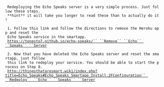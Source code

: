 ` Redeploying the Echo Speaks server is a very simple process. Just follow these steps.`\
` **hint** it will take you longer to read these than to actually do it!`

` 1. Follow this link and follow the directions to remove the Heroku app and reset the`\
` Echo Speaks service in the smartapp.`\
` `[``` https://tonesto7.github.io/echo-speaks/`` ``Remove`` ``Echo`` ``Speaks`` ``Server ```](https://tonesto7.github.io/echo-speaks/_Remove_Echo_Speaks_Server "wikilink")

` 2. Now that you have deleted the Echo Speaks server and reset the smartapp, just follow`\
` this link to redeploy your service. You should be able to start the process on Step 8.`\
` `[``` http://thingsthataresmart.wiki/index.php?title=Echo_Speaks#Echo_Speaks_Smartapp_Install.2FConfiguration`` ``Redeploy`` ``Echo`` ``Speaks`` ``Server ```](http://thingsthataresmart.wiki/index.php?title=Echo_Speaks#Echo_Speaks_Smartapp_Install.2FConfiguration_Redeploy_Echo_Speaks_Server "wikilink")\
` `
